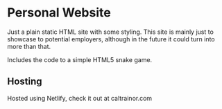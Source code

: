 # Personal Website

Just a plain static HTML site with some styling. This site is mainly just to showcase to potential employers, although in the future it could turn into more than that.

Includes the code to a simple HTML5 snake game.

## Hosting

Hosted using Netlify, check it out at caltrainor.com
